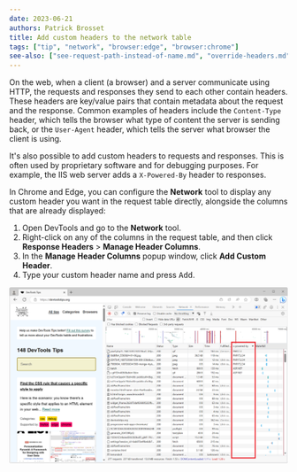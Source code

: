 ```yaml
---
date: 2023-06-21
authors: Patrick Brosset
title: Add custom headers to the network table
tags: ["tip", "network", "browser:edge", "browser:chrome"]
see-also: ["see-request-path-instead-of-name.md", "override-headers.md"]
---
```


On the web, when a client (a browser) and a server communicate using HTTP, the requests and responses they send to each other contain headers. These headers are key/value pairs that contain metadata about the request and the response. Common examples of headers include the `Content-Type` header, which tells the browser what type of content the server is sending back, or the `User-Agent` header, which tells the server what browser the client is using.

It's also possible to add custom headers to requests and responses. This is often used by proprietary software and for debugging purposes. For example, the IIS web server adds a `X-Powered-By` header to responses.

In Chrome and Edge, you can configure the **Network** tool to display any custom header you want in the request table directly, alongside the columns that are already displayed:

1. Open DevTools and go to the **Network** tool.
1. Right-click on any of the columns in the request table, and then click **Response Headers** > **Manage Header Columns**.
1. In the **Manage Header Columns** popup window, click **Add Custom Header**.
1. Type your custom header name and press <kbd>Add</kbd>.

![Edge DevTools Network tool, showing a list of requests in the table, and the x-powered-by custom header as a column](../../assets/img/custom-headers-in-network-table.png)
